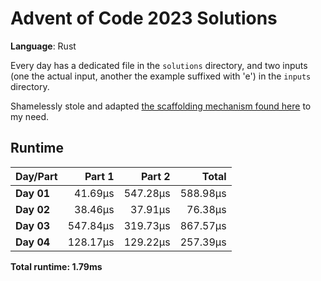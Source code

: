 # Advent of Code 2023 Solutions

**Language**: Rust

Every day has a dedicated file in the `solutions` directory, and two inputs (one the actual input, another the example suffixed with 'e') in the `inputs` directory.

Shamelessly stole and adapted [the scaffolding mechanism found here](https://github.com/fspoettel/advent-of-code-rust) to my need.

## Runtime

| Day/Part | Part 1 | Part 2 | Total |
|:---------|-------:|-------:|------:|
| **Day 01** | 41.69μs | 547.28μs | 588.98μs |
| **Day 02** | 38.46μs | 37.91μs | 76.38μs |
| **Day 03** | 547.84μs | 319.73μs | 867.57μs |
| **Day 04** | 128.17μs | 129.22μs | 257.39μs |


**Total runtime: 1.79ms**

